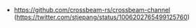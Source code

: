 - https://github.com/crossbeam-rs/crossbeam-channel (https://twitter.com/stjepang/status/1006202765499125760)
